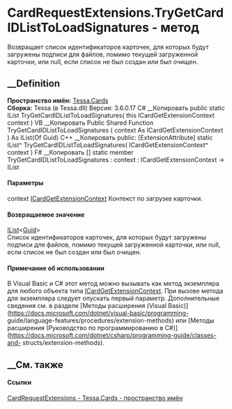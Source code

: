 # CardRequestExtensions.TryGetCardIDListToLoadSignatures - метод
Возвращает список идентификаторов карточек, для которых будут загружены
подписи для файлов, помимо текущей загруженной карточки, или null, если список
не был создан или был очищен.
## __Definition
 **Пространство имён:** [Tessa.Cards](N_Tessa_Cards.htm)  
 **Сборка:** Tessa (в Tessa.dll) Версия: 3.6.0.17
C# __Копировать
     public static IList<Guid> TryGetCardIDListToLoadSignatures(
    	this ICardGetExtensionContext context
    )
VB __Копировать
    <ExtensionAttribute>
    Public Shared Function TryGetCardIDListToLoadSignatures ( 
    	context As ICardGetExtensionContext
    ) As IList(Of Guid)
C++ __Копировать
     public:
    [ExtensionAttribute]
    static IList<Guid>^ TryGetCardIDListToLoadSignatures(
    	ICardGetExtensionContext^ context
    )
F# __Копировать
     [<ExtensionAttribute>]
    static member TryGetCardIDListToLoadSignatures : 
            context : ICardGetExtensionContext -> IList<Guid> 
#### Параметры
context
[ICardGetExtensionContext](T_Tessa_Cards_Extensions_ICardGetExtensionContext.htm)
    Контекст по загрузке карточки.
#### Возвращаемое значение
[IList](https://learn.microsoft.com/dotnet/api/system.collections.generic.ilist-1)<[Guid](https://learn.microsoft.com/dotnet/api/system.guid)>  
Список идентификаторов карточек, для которых будут загружены подписи для
файлов, помимо текущей загруженной карточки, или null, если список не был
создан или был очищен.
#### Примечание об использовании
В Visual Basic и C# этот метод можно вызывать как метод экземпляра для любого
объекта типа
[ICardGetExtensionContext](T_Tessa_Cards_Extensions_ICardGetExtensionContext.htm).
При вызове метода для экземпляра следует опускать первый параметр.
Дополнительные сведения см. в разделе [Методы расширения (Visual
Basic)](https://docs.microsoft.com/dotnet/visual-basic/programming-
guide/language-features/procedures/extension-methods) или [Методы расширения
(Руководство по программированию в
C#)](https://docs.microsoft.com/dotnet/csharp/programming-guide/classes-and-
structs/extension-methods).
##  __См. также
#### Ссылки
[CardRequestExtensions - ](T_Tessa_Cards_CardRequestExtensions.htm)
[Tessa.Cards - пространство имён](N_Tessa_Cards.htm)
